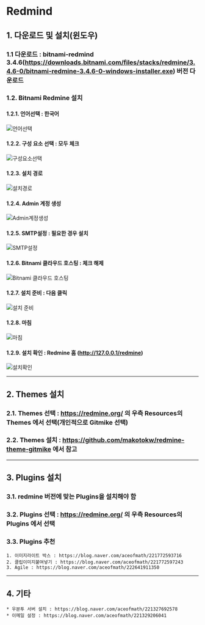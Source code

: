 # Redmind

## 1. 다운로드 및 설치(윈도우)
### 1.1 다운로드 : bitnami-redmind 3.4.6(https://downloads.bitnami.com/files/stacks/redmine/3.4.6-0/bitnami-redmine-3.4.6-0-windows-installer.exe) 버전 다운로드
### 1.2. Bitnami Redmine 설치

#### 1.2.1. 언어선택 : 한국어

![언어선택](https://img1.daumcdn.net/thumb/R1280x0/?scode=mtistory2&fname=https%3A%2F%2Fblog.kakaocdn.net%2Fdn%2Fbr0uGS%2FbtqARxKfFXp%2F5FlN57NNck0v79NIJTbZTK%2Fimg.png)

#### 1.2.2. 구성 요소 선택 : 모두 체크

![구성요소선택](https://img1.daumcdn.net/thumb/R1280x0/?scode=mtistory2&fname=https%3A%2F%2Fblog.kakaocdn.net%2Fdn%2FbGjnlq%2FbtqASyu3xrC%2FKrdS7JyEXmOsewPkk7JgP0%2Fimg.png)

#### 1.2.3. 설치 경로

![설치경로](https://img1.daumcdn.net/thumb/R1280x0/?scode=mtistory2&fname=https%3A%2F%2Fblog.kakaocdn.net%2Fdn%2FcyeKH9%2FbtqATf9TwdT%2FXF9qMUKUBlot3KtXBh4HFK%2Fimg.png)

#### 1.2.4. Admin 계정 생성

![Admin계정생성](https://img1.daumcdn.net/thumb/R1280x0/?scode=mtistory2&fname=https%3A%2F%2Fblog.kakaocdn.net%2Fdn%2Fbm6W6x%2FbtqAVGMrE2l%2FGcktkfS452T7bCTJ9MGCJk%2Fimg.png)

#### 1.2.5. SMTP설정 : 필요한 경우 설치

![SMTP설정](https://img1.daumcdn.net/thumb/R1280x0/?scode=mtistory2&fname=https%3A%2F%2Fblog.kakaocdn.net%2Fdn%2FZAhyU%2FbtqATg8Otuh%2FguX5I0PYz5YrQG7jsDtuW1%2Fimg.png)

#### 1.2.6. Bitnami 클라우드 호스팅 : 체크 해제

![Bitnami 클라우드 호스팅](https://img1.daumcdn.net/thumb/R1280x0/?scode=mtistory2&fname=https%3A%2F%2Fblog.kakaocdn.net%2Fdn%2F1NwlM%2FbtqARwYPKpI%2FFJORKjMg5JGMJCdrPkyYGk%2Fimg.png)

#### 1.2.7. 설치 준비 : 다음 클릭

![설치 준비](https://img1.daumcdn.net/thumb/R1280x0/?scode=mtistory2&fname=https%3A%2F%2Fblog.kakaocdn.net%2Fdn%2Fb62MuF%2FbtqARXu6BmP%2FIyeXOs39vQ5svpbSME3ir0%2Fimg.png)

#### 1.2.8. 마침

![마침](https://img1.daumcdn.net/thumb/R1280x0/?scode=mtistory2&fname=https%3A%2F%2Fblog.kakaocdn.net%2Fdn%2FI3YfJ%2FbtqAVGyViFj%2FsxKESZJVTzu3KAtkhSvEnK%2Fimg.png)

#### 1.2.9. 설치 확인 : Redmine 홈 (http://127.0.0.1/redmine)

![설치확인](https://img1.daumcdn.net/thumb/R1280x0/?scode=mtistory2&fname=https%3A%2F%2Fblog.kakaocdn.net%2Fdn%2Ft4o4z%2FbtqASzHwdRx%2FYXwvVjERWAQbPFj6gvDaUk%2Fimg.png)

***

## 2. Themes 설치

### 2.1. Themes 선택 : https://redmine.org/ 의 우측 Resources의 Themes 에서 선택(개인적으로 Gitmike 선택)

### 2.2. Themes 설치 : https://github.com/makotokw/redmine-theme-gitmike 에서 참고

***

## 3. Plugins 설치

### 3.1. redmine 버전에 맞는 Plugins을 설치해야 함

### 3.2. Plugins 선택 : https://redmine.org/ 의 우측 Resources의 Plugins 에서 선택

### 3.3. Plugins 추천 

```
1. 이미지라이트 박스 : https://blog.naver.com/aceofmath/221772593716
2. 클립이미지붙여넣기 : https://blog.naver.com/aceofmath/221772597243
3. Agile : https://blog.naver.com/aceofmath/222641911350
```

***

## 4. 기타
```
* 우분투 서버 설치 : https://blog.naver.com/aceofmath/221327692578
* 이메일 설정 : https://blog.naver.com/aceofmath/221329206041
```
